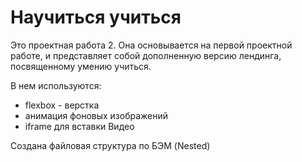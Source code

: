 # Научиться учиться

Это проектная работа 2. Она основывается на первой проектной работе, и представляет собой дополненную версию лендинга, посвященному умению учиться.

В нем используются:
- flexbox - верстка
- анимация фоновых изображений
- iframe для вставки Видео

Создана файловая структура по БЭМ (Nested)